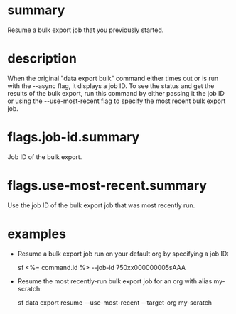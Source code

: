 # summary

Resume a bulk export job that you previously started.

# description

When the original "data export bulk" command either times out or is run with the --async flag, it displays a job ID. To see the status and get the results of the bulk export, run this command by either passing it the job ID or using the --use-most-recent flag to specify the most recent bulk export job.

# flags.job-id.summary

Job ID of the bulk export.

# flags.use-most-recent.summary

Use the job ID of the bulk export job that was most recently run.

# examples

- Resume a bulk export job run on your default org by specifying a job ID:

  sf <%= command.id %> --job-id 750xx000000005sAAA

- Resume the most recently-run bulk export job for an org with alias my-scratch:

  sf data export resume --use-most-recent --target-org my-scratch
